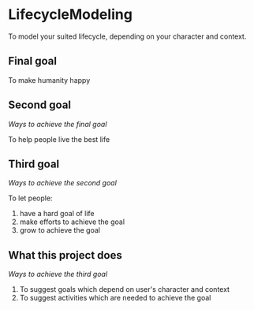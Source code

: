 # LifecycleModeling
To model your suited lifecycle, depending on your character and context.

## Final goal
To make humanity happy  

## Second goal
*Ways to achieve the final goal*

To help people live the best life  

## Third goal
*Ways to achieve the second goal*

To let people:  
1. have a hard goal of life  
2. make efforts to achieve the goal  
3. grow to achieve the goal  

## What this project does
*Ways to achieve the third goal*

1. To suggest goals which depend on user's character and context  
2. To suggest activities which are needed to achieve the goal  

